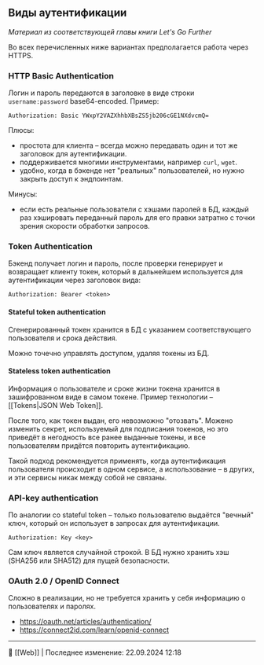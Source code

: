 ## Виды аутентификации

*Материал из соответствующей главы книги Let's Go Further*

Во всех перечисленных ниже вариантах предполагается работа через HTTPS.

### HTTP Basic Authentication

Логин и пароль передаются в заголовке в виде строки `username:password` base64-encoded. Пример:

```
Authorization: Basic YWxpY2VAZXhhbXBsZS5jb206cGE1NXdvcmQ=
```

Плюсы:
- простота для клиента – всегда можно передавать один и тот же заголовок для аутентификации.
- поддерживается многими инструментами, например `curl`, `wget`.
- удобно, когда в бэкенде нет "реальных" пользователей, но нужно закрыть доступ к эндпоинтам.

Минусы:
- если есть реальные пользователи с хэшами паролей в БД, каждый раз хэшировать переданный пароль для его правки затратно с точки зрения скорости обработки запросов.

### Token Authentication

Бэкенд получает логин и пароль, после проверки генерирует и возвращает клиенту токен, который в дальнейшем используется для аутентификации через заголовок вида:

```
Authorization: Bearer <token>
```

#### Stateful token authentication

Сгенерированный токен хранится в БД с указанием соответствующего пользователя и срока действия.

Можно точечно управлять доступом, удаляя токены из БД.

#### Stateless token authentication

Информация о пользователе и сроке жизни токена хранится в зашифрованном виде в самом токене. Пример технологии – [[Tokens|JSON Web Token]].

После того, как токен выдан, его невозможно "отозвать". Можено изменить секрет, используемый для подписания токенов, но это приведёт в негодность все ранее выданные токены, и все пользователям придётся повторить аутентификацию.

Такой подход рекомендуется применять, когда аутентификация пользователя происходит в одном сервисе, а использование – в других, и эти сервисы никак между собой не связаны.

### API-key authentication

По аналогии со stateful token – только пользователю выдаётся "вечный" ключ, который он использует в запросах для аутентификации.

```
Authorization: Key <key>
```

Сам ключ является случайной строкой. В БД нужно хранить хэш (SHA256 или SHA512) для пущей безопасности.

### OAuth 2.0 / OpenID Connect

Сложно в реализации, но не требуется хранить у себя информацию о пользователях и паролях.

- https://oauth.net/articles/authentication/
- https://connect2id.com/learn/openid-connect

----
📂 [[Web]] | Последнее изменение: 22.09.2024 12:18